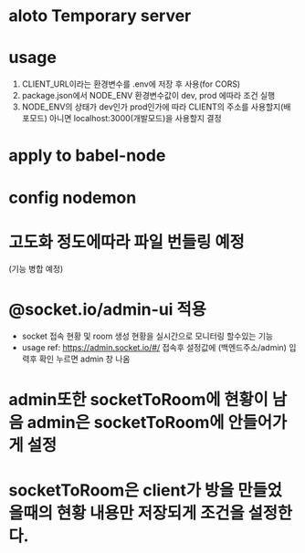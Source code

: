 # aloto Temporary server

# usage

1. CLIENT_URL이라는 환경변수를 .env에 저장 후 사용(for CORS)
2. package.json에서 NODE_ENV 환경변수값이 dev, prod 에따라 조건 실행
3. NODE_ENV의 상태가 dev인가 prod인가에 따라 CLIENT의 주소를 사용할지(배포모드) 아니면 localhost:3000(개발모드)을 사용할지 결정

# apply to babel-node

# config nodemon

# 고도화 정도에따라 파일 번들링 예정

(기능 병합 예정)

# @socket.io/admin-ui 적용

- socket 접속 현황 및 room 생성 현황을 실시간으로 모니터링 할수있는 기능
- usage
  ref: https://admin.socket.io/#/
  접속후 설정값에 (백엔드주소/admin) 입력후 확인 누르면 admin 창 나옴

# admin또한 socketToRoom에 현황이 남음 admin은 socketToRoom에 안들어가게 설정

# socketToRoom은 client가 방을 만들었을때의 현황 내용만 저장되게 조건을 설정한다.
